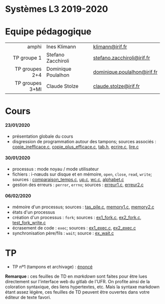 Systèmes L3 2019-2020
=================

# Equipe pédagogique

| | | |
|---:|---|---|
| amphi | Ines Klimann | klimann@irif.fr |
| TP groupe 1 | Stefano Zacchiroli | stefano.zacchiroli@irif.fr |
| TP groupes 2+4 | Dominique Poulalhon | dominique.poulalhon@irif.fr |
| TP groupes 3+MI | Claude Stolze | claude.stolze@irif.fr |

# Cours

#### 23/01/2020

* présentation globale du cours
* disgression de programmation autour des tampons; sources associés :
  [copie_inefficace.c](Cours/20200123/copie_inefficace.c),
  [copie_plus_efficace.c](Cours/20200123/copie_plus_efficace.c), [tab.h](Cours/20200123/tab.h),
  [ecrire.c](Cours/20200123/ecrire.c), [lire.c](Cours/20200123/lire.c)


#### 30/01/2020

* processus : mode noyau / mode utilisateur
* fichiers : i-nœuds sur disque et en mémoire, `open`, `close`, `read`, `write`; sources : [comparaison_temps.c](Cours/20200130/comparaison_temps.c), [up.c](Cours/20200130/up.c), [wc.c](Cours/20200130/wc.c), [alphabet.c](Cours/20200130/alphabet.c)
* gestion des erreurs : `perror`, `errno`; sources : [erreur1.c](Cours/20200130/erreur1.c), [erreur2.c](Cours/20200130/erreur2.c)

#### 06/02/2020

* mémoire d'un processus; sources : [tas_pile.c](Cours/20200206/tas_pile.c), [memory1.c](Cours/20200206/memory1.c), [memory2.c](Cours/20200206/memory2.c)
* états d'un processus
* création d'un processus : `fork`; sources : [ex1_fork.c](Cours/20200206/ex1_fork.c), [ex2_fork.c](Cours/20200206/ex2_fork.c), [test_fork_write.c](Cours/20200206/est_fork_write.c)
* écrasement de code : `exec`; sources : [ex1_exec.c](Cours/20200206/ex1_exec.c), [ex2_exec.c](Cours/20200206/ex2_exec.c)
* synchronisation père/fils : `wait`; source : [ex_wait.c](Cours/20200206/ex_wait.c)

# TP

* TP nº1 (tampons et archivage) : [énoncé](TP1/tp1.md)

**Remarque :** ces feuilles de TD en *markdown* sont faites pour être lues directement sur l'interface web du gitlab de l'UFR. On profite ainsi de la coloration syntaxique, des liens hypertextes, etc. Mais la syntaxe markdown étant assez légère, ces feuilles de TD peuvent être ouvertes dans votre éditeur de texte favori.
